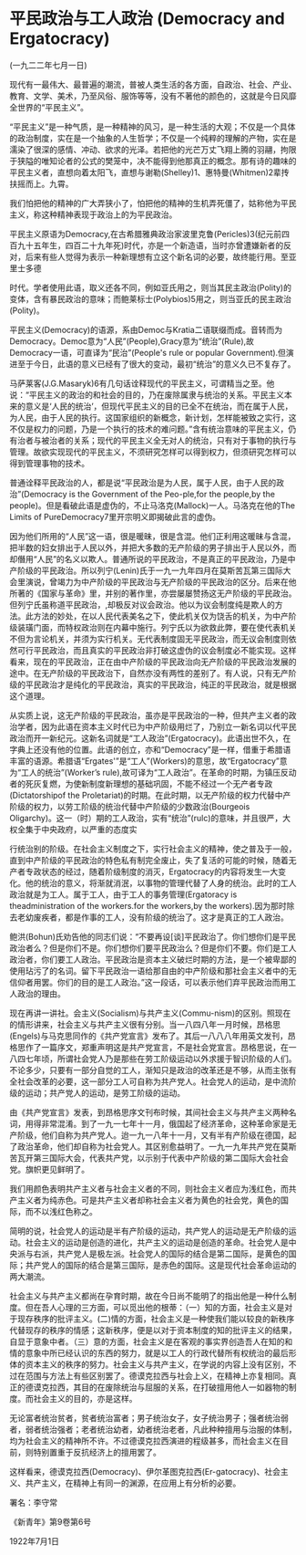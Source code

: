 # 平民政治与工人政治 (Democracy and Ergatocracy)

 

(一九二二年七月一日)

 

现代有一最伟大、最普遍的潮流，普被人类生活的各方面，自政治、社会、产业、教育、文学、美术，乃至风俗、服饰等等，没有不著他的颜色的，这就是今日风靡全世界的“平民主义”。

“平民主义”是一种气质，是一种精神的风习，是一种生活的大观；不仅是一个具体的政治制度，实在是一个抽象的人生哲学；不仅是一个纯粹的理解的产物，实在是濡染了很深的感情、冲动、欲求的光泽。若把他的光芒万丈飞翔上腾的羽翮，拘限于狭隘的唯知论者的公式的樊笼中，决不能得到他那真正的概念。那有诗的趣味的平民主义者，直想向着太阳飞，直想与谢勒(Shelley)1、惠特曼(Whitmen)2辈抟扶摇而上。九霄。

我们怕把他的精神的广大弄狭小了，怕把他的精神的生机弄死僵了，姑称他为平民主义，称这种精神表现于政治上的为平民政治。

平民主义原语为Democracy,在古希腊雅典政治家波里克鲁(Pericles)3(纪元前四百九十五年生，四百二十九年死)时代，亦是一个新造语，当时亦曾遭嫌新者的反对，后来有些人觉得为表示一种新理想有立这个新名词的必要，故终能行用。至亚里士多德

时代。学者使用此语，取义还各不同，例如亚氏用之，则当其民主政治(Polity)的变体，含有暴民政治的意味；而鲍莱标士(Polybios)5用之，则当亚氏的民主政治(Polity)。

平民主义(Democracy)的语源，系由Democ与Kratia二语联缀而成。音转而为Democracy。Democ意为“人民”(People),Gracy意为“统治”(Rule),故Democracy一语，可直译为“民治”(People's rule or popular Government).但演进至于今日，此语的意义已经有了很大的变动，最初“统治”的意义久已不复存了。

马萨莱客(J.G.Masaryk)6有几句话诠释现代的平民主义，可谓精当之至。他说：“平民主义的政治的和社会的目的，乃在废除属隶与统治的关系。平民主义本来的意义是‘人民的统治’，但现代平民主义的目的已全不在统治，而在属于人民，为人民，由于人民的执行。这国家组织的新概念，新计划，怎样能被致之实行，这不仅是权力的问题，乃是一个执行的技术的难问题。”含有统治意味的平民主义，仍有治者与被治者的关系；现代的平民主义全无对人的统治，只有对于事物的执行与管理。故欲实现现代的平民主义，不须研究怎样可以得到权力，但须研究怎样可以得到管理事物的技术。

普通诠释平民政治的人，都是说“平民政治是为人民，属于人民，由于人民的政治”(Democracy is the Government of the Peo-ple,for the people,by the people)。但是看破此语是虚伪的，不止马洛克(Mallock)一人。马洛克在他的The Limits of PureDemocracy7里开宗明义即揭破此言的虚伪。

因为他们所用的“人民”这一语，很是暖昧，很是含混。他们正利用这暖昧与含混，把半数的妇女排出于人民以外，并把大多数的无产阶级的男子排出于人民以外，而却僭用“人民”的名义以欺人。普通所说的平民政治，不是真正的平民政治，乃是中产阶级的平民政治。所以列宁(Lenin)氏于一九一九年四月在莫斯苦瓦第三国际大会里演说，曾竭力为中产阶级的平民政治与无产阶级的平民政治的区分。后来在他所著的《国家与革命》里，并别的著作里，亦尝屡屡赞扬这无产阶级的平民政治。但列宁氏虽称道平民政治，,却极反对议会政治。他以为议会制度纯是欺人的方法。此方法的妙处，在以人民代表美名之下，使此机关仅为饶舌的机关，为中产阶级装璜门面，而特权政治则在内幕中施行。列宁氏以为欲救此弊，要在使代表机关不但为言论机关，并须为实行机关。无代表制度固无平民政治，而无议会制度则依然可行平民政治，而且真实的平民政治非打破这虚伪的议会制度必不能实现。这样看来，现在的平民政治，正在由中产阶级的平民政治向无产阶级的平民政治发展的途中。在无产阶级的平民政治下，自然亦没有两性的差别了。有人说，只有无产阶级的平民政治才是纯化的平民政治，真实的平民政治，纯正的平民政治，就是根据这个道理。

从实质上说，这无产阶级的平民政治，虽亦是平民政治的一种，但共产主义者的政治学者，因为此语在资本主义时代已为中产阶级用烂了，乃别立一新名词以代平民政治而开一新纪元。这新名词就是“工人政治”(Ergatocracy)。此语出世不久，在字典上还没有他的位置。此语的创立，亦和“Democracy”是一样，借重于希腊语丰富的语源。希腊语“Ergates'”是“工人”(Workers)的意思，故“Ergatocracy”意为“工人的统治”(Worker’s rule),故可译为“工人政治”。在革命的时期，为镇压反动者的死灰复燃，为使新制度新理想的基础巩固，不能不经过一个无产者专政(Dictatorshipof the Proletariat)的时期。在此时期，以无产阶级的权力代替中产阶级的权力，以劳工阶级的统治代替中产阶级的少数政治(Bourgeois Oligarchy)。这一（时）期的工人政治，实有“统治”(rulc)的意味，并且很严，大权全集于中央政府，以严重的态度实

行统治别的阶级。在社会主义制度之下，实行社会主义的精神，使之普及于一般，直到中产阶级的平民政治的特色私有制完全废止，失了复活的可能的时候，随着无产者专政状态的经过，随着阶级制度的消灭，Ergatocracy的内容将发生一大变化。他的统治的意义，将渐就消泯，以事物的管理代替了人身的统治。此时的工人政治就是为工人。属于工人，由于工人的事务管理(Ergatoracy is theadministration of the workers.for the workers,by the workers).因为那时除去老幼废疾者，都是作事的工人，没有阶级的统治了。这才是真正的工人政治。

鲍洪(Bohun)氏劝告他的同志们说：“不要再设[谈]平民政治了。你们想你们是平民政治者么？但是你们不是。你们想你们要平民政治么？但是你们不要。你们是工人政治者，你们要工人政治。平民政治是资本主义破烂时期的方法，是一个被卑鄙的使用玷污了的名词。留下平民政治一语给那自由的中产阶级和那社会主义者中的无信仰者用罢。你们的目的是工人政治。”这一段话，可以表示他们弃平民政治而用工人政治的理由。

现在再讲一讲社。会主义(Socialism)与共产主义(Commu-nism)的区别。照现在的情形讲来，社会主义与共产主义很有分别。当一八四八年一月时候，昂格思(Engels)与马克思同作的《共产党宣言》发布了。其后一八八八年用英文发刊，昂格思作了一篇序文，郑重声明这是共产党宣言，不是社会党宣言。昂格思说，在一八四七年顷，所谓社会党人乃是那些在劳工阶级运动以外求援于智识阶级的人们。不论多少，只要有一部分自觉的工人，渐知只是政治的改革还是不够，从而主张有全社会改革的必要，这一部分工人可自称为共产党人。社会党人的运动，是中流阶级的运动；共产党人的运动，是劳工阶级的运动。

由《共产党宣言》发表，到昂格思序文刊布时候，其间社会主义与共产主义两种名词，用得非常混淆。到了一九一七年十一月，俄国起了经济革命，这种革命家是无产阶级，他们自称为共产党人。迨一九一八年十一月，又有半有产阶级在德国，起了政治革命，他们却自称为社会党人。其区别愈益明了。一九一九年共产党在莫斯苦瓦开第三国际大会，代表共产党，以示别于代表中产阶级的第二国际大会社会党。旗帜更见鲜明了。

我们用颜色表明共产主义者与社会主义者的不同，则社会主义者应为浅红色，而共产主义者为纯赤色。可是共产主义者却称社会主义者为黄色的社会党，黄色的国际，而不以浅红色称之。

简明的说，社会党人的运动是半有产阶级的运动，共产党人的运动是无产阶级的运动。社会主义的运动是创造的进化，共产主义的运动是创造的革命。社会党人是中央派与右派，共产党人是极左派。社会党人的国际的结合是第二国际，是黄色的国际；共产党人的国际的结合是第三国际，是赤色的国际。这是现代社会革命运动的两大潮流。

社会主义与共产主义都尚在孕育时期，故在今日尚不能明了的指出他是一种什么制度。但在吾人心理的三方面，可以觅出他的根蒂：（一）知的方面，社会主义是对于现存秩序的批评主义。(二)情的方面，社会主义是一种使我们能以较良的新秩序代替现存的秩序的情感；这新秩序，便是以对于资本制度的知的批评主义的结果，自显于意象中者。（三）意的方面，社会主义是在客观的事实界创造吾人在知的和情的意象中所已经认识的东西的努力，就是以工人的行政代替所有权统治的最后形体的资本主义的秩序的努力。社会主义与共产主义，在学说的内容上没有区别，不过在范围与方法上有些区别罢了。德谟克拉西与社会上义，在精神上亦复相同。真正的德谟克拉西，其目的在废除统治与屈服的关系，在打破擅用他人一如器物的制度。而社会主义的目的，亦是这样。

无论富者统治贫者，贫者统治富者；男子统治女子，女子统治男子；强者统治弱者，弱者统治强者；老者统治幼者，幼者统治老者，凡此种种擅用与治服的体制，均为社会主义的精神所不许。不过德谟克拉西演进的程级甚多，而社会主义在目前，则特别置重于反抗经济上的擅用罢了。

这样看来，德谟克拉西(Democracy)、伊尔革图克拉西(Er-gatocracy)、社会主义、共产主义，在精神上有同一的渊源，在应用上有分析的必要。

 

署名：李守常

《新青年》第9卷第6号

1922年7月1日

 

